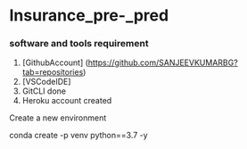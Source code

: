 # Insurance_pre-_pred

### software and tools requirement
1. [GithubAccount] (https://github.com/SANJEEVKUMARBG?tab=repositories)
2. [VSCodeIDE] 
3. GitCLI done
4. Heroku account created

Create a new environment

conda create -p venv python==3.7 -y